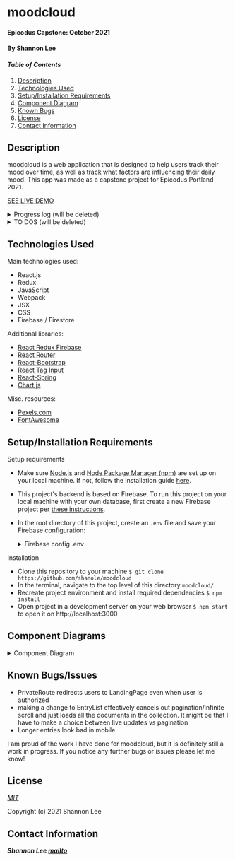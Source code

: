 # moodcloud

#### Epicodus Capstone: October 2021

#### By Shannon Lee

#### _Table of Contents_

1. [Description](#description)
2. [Technologies Used](#technologies)
3. [Setup/Installation Requirements](#setup)
4. [Component Diagram](#diagram)
5. [Known Bugs](#bugs)
6. [License](#license)
7. [Contact Information](#contact)

## Description <a id="description"></a>

moodcloud is a web application that is designed to help users track their mood over time, as well as track what factors are influencing their daily mood. This app was made as a capstone project for Epicodus Portland 2021.

[SEE LIVE DEMO](https://moodcloud-b54e6.web.app/)

<details>
  <summary>Progress log (will be deleted)</summary>

- Sep 19
  - Submitted new capstone proposal, set up basic react environment
  - Planning component diagram, researching authentication w/ Firebase
  - Create to do list of tasks
- Sept 21
  - Static layout, Redux, and firebase set up
- Sept 22
  - Basic CRUD for new entries
  - I am SO CLOSE to getting the NewEntryForm component to add keywords to the keywords collection... I can get it to add, but not to update averages!!! Figure this out next time, as well as what to do when editing and deleting
- Sept 26
  - Finished database design for keyword collection
  - Incorporated pagination w/ EntryList - having trouble w/ infinite scroll
- Sept 27
  - Finished infinite scrolling EntryList
  - Researched Chart.js
  - Got basic implementation of chart down
  - Started authentication/authorization
- Sept 28
  - got auth/authorization logic figured out
  - created different routes
  - created and styled landing page
- Sept 29
  - user can now change display name and profile photo
  - styling for landing page
- Oct 2
  - working on styling all the dashboard components!
- Oct 3
  - more styling dashboard components
- Oct 7
  - focused on styling and responsive design.
  - found bug in entry list component and how it reacts to firestore realtime updates... found a workaround but i think implementing actual real time updates with actual pagination is kind of beyond my scope.
- Oct 6
  - added react spring animation
  - I think i'm becoming obsessive about this project so I may need to step away.
  </details>

<details>
  <summary>TO DOS (will be deleted)</summary>

- [x] set up basic component structure with static components
  - [x] set up most static layout for dashboard
  - [x] incorporate Redux
    - [x] write reducers for dashboard display
    - [x] incorporate firebase
- [x] develop full CRUD for posts with firestore
  - [x] create new entry
  - [x] view entries on dashboard (Entry, EntryList)
    - [x] display entry list by DATE
    - [x] pagination
      - [x] _infinite scroll_
  - [x] view entry details (EntryDetails)
    - [x] don't forget TIMESTAMP
  - [x] edit/delete entry
    - [x] basic edit functionality
    - [x] basic delete functionality
    - [x] make edit form redirect to entry DETAILS, not dashboard? --> learn about firestore queries lol
  - [x] keyword/hashtag form [react tags?](https://github.com/react-tags/react-tags)
- [x] **keyword collections in firestore**
  - [x] add and update averages for keywords when creating new post
  - [x] autosuggest
  - [x] Keyword component instead of random list elements
  - [x] KeywordDetails component - will have average, list of posts
- [x] figure out toggling between dashboard, form, keyword, and post views --FINISH BY 9/26

---

- [x] create GRAPH with Chart.js
  - [x] Each node should be able to link to a specific post
  - [x] Change timespans
  - [x] Modal on hover
- [x] Routing and landing page
- [x] authentication / authorization
  - [x] may need to change firestore db structure, esp for KEYWORDS -- all entries should have a userId assc w them; keywords may need to be nested in a user document
  - [x] redirecting when logging in not working
  - [x] security rules
- [x] UserControl components
  - [x] form to set displayName
  - [x] profile pic

---

- [ ] UI & styling that is responsive
  - [x] basic dashboard layout & 'global' styling
    - [x] privateroute redirecting
  - [x] navbar
  - [x] chart
    - [x] demo chart on landing page --FINISH BY 10/2
  - [x] new form
    - [x] react tags
    - [x] input range
  - [x] entries
    - [x] entry list
    - [x] entry details
  - [x] chart column
    - [x] date toggle buttons
    - [x] Top 5 keywords
  - [x] keywords
    - [x] keyword pill
    - [x] keyword details
  - [x] user control page (/account)
  - [x] animations
    - [ ] transition into dashboard
    - [x] modal transition
    - [x] scroll up buttons
    - [ ] keywords on topkeywords section?
  - [x] finish about section
  - [x] footer
  - [ ] final theming touches
    - [ ] favicon
  - [x] responsive design
    - [x] NAVBAR
- [ ] readme --FINISH BY 10/9
  - [ ] component diagram

---

stretch goals/bonus features

- [ ] _page to confirm delete?_
- [ ] _weather widget with openWeather?_
- [ ] _reset pw, change email, other user customization options_
- [ ] _limit only one post a day_

</details>

## Technologies Used <a id="technologies"></a>

Main technologies used:

- React.js
- Redux
- JavaScript
- Webpack
- JSX
- CSS
- Firebase / Firestore

Additional libraries:

- [React Redux Firebase](http://react-redux-firebase.com/)
- [React Router](https://reactrouter.com/)
- [React-Bootstrap](https://react-bootstrap.github.io/)
- [React Tag Input](https://www.npmjs.com/package/react-tag-input)
- [React-Spring](https://react-spring.io/)
- [Chart.js](https://www.chartjs.org/docs/latest/)

Misc. resources:

- [Pexels.com](https://pexels.com)
- [FontAwesome](https://fontawesome.com/)

## Setup/Installation Requirements <a id="setup"></a>

Setup requirements

- Make sure [Node.js](https://nodejs.org/en/) and [Node Package Manager (npm)](https://www.npmjs.com/) are set up on your local machine. If not, follow the installation guide [here](https://www.learnhowtoprogram.com/intermediate-javascript/getting-started-with-javascript/installing-node-js).
- This project's backend is based on Firebase. To run this project on your local machine with your own database, first create a new Firebase project per [these instructions](https://www.learnhowtoprogram.com/react-part-time-c-and-react-track/react-with-nosql/setting-up-a-firebase-project).
- In the root directory of this project, create an `.env` file and save your Firebase configuration:
  <details>

    <summary>Firebase config .env</summary>

  ```
  REACT_APP_FIREBASE_API_KEY = "YOUR-UNIQUE-CREDENTIALS"
  REACT_APP_FIREBASE_AUTH_DOMAIN = "YOUR-PROJECT-NAME.firebaseapp.com"
  REACT_APP_FIREBASE_DATABASE_URL = "https://YOUR-PROJECT-NAME.firebaseio.com"
  REACT_APP_FIREBASE_PROJECT_ID = "YOUR-PROJECT-FIREBASE-PROJECT-ID"
  REACT_APP_FIREBASE_STORAGE_BUCKET = "YOUR-PROJECT-NAME.appspot.com"
  REACT_APP_FIREBASE_MESSAGING_SENDER_ID = "YOUR-PROJECT-SENDER-ID"
  REACT_APP_FIREBASE_APP_ID = "YOUR-PROJECT-APP-ID"
  ```

  </details>

Installation

- Clone this repository to your machine `$ git clone https://github.com/shanole/moodcloud`
- In the terminal, navigate to the top level of this directory `moodcloud/`
- Recreate project environment and install required dependencies `$ npm install`
- Open project in a development server on your web browser `$ npm start` to open it on http://localhost:3000

## Component Diagrams <a id="diagram"></a>

<details>
  <summary>Component Diagram</summary>

</details>

## Known Bugs/Issues <a id="bugs"></a>

- PrivateRoute redirects users to LandingPage even when user is authorized
- making a change to EntryList effectively cancels out pagination/infinite scroll and just loads all the documents in the collection. It might be that I have to make a choice between live updates vs pagination
- Longer entries look bad in mobile

I am proud of the work I have done for moodcloud, but it is definitely still a work in progress. If you notice any further bugs or issues please let me know!

## License <a id="license"></a>

_[MIT](https://choosealicense.com/licenses/mit/)_

Copyright (c) 2021 Shannon Lee

## Contact Information <a id="contact"></a>

**_Shannon Lee [mailto](mailto:shannonleehj@gmail.com)_**
